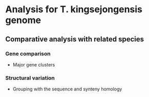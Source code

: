 # Analysis for T. kingsejongensis genome

## Comparative analysis with related species

### Gene comparison
* Major gene clusters

### Structural variation
* Grouping with the sequence and synteny homology

